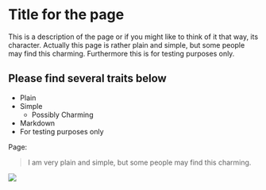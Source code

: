 # Title for the page
This is a description of the page or if you might like to think of it that way, its character. Actually this page is rather plain and simple, but some people may find this charming. Furthermore this is for testing purposes only.

## Please find several traits below

* Plain
* Simple
	* Possibly Charming
* Markdown
* For testing purposes only

Page:
> I am very plain and simple,
> but some people may find this charming.

<img src="https://www.colormetrics.info/images/logo_colormetrics.png" />
